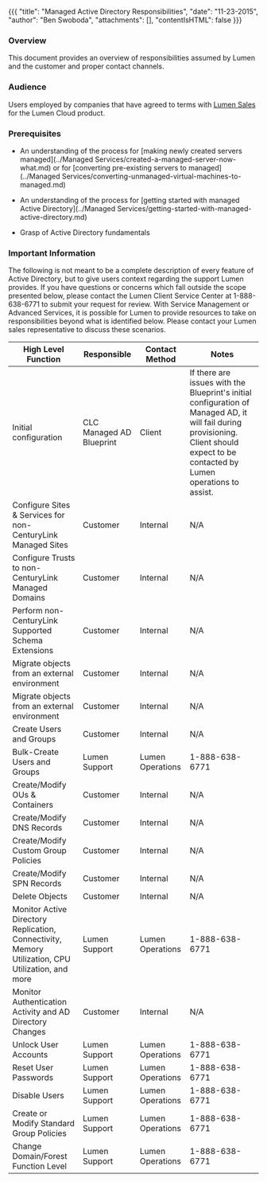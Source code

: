 {{{
  "title": "Managed Active Directory Responsibilities",
  "date": "11-23-2015",
  "author": "Ben Swoboda",
  "attachments": [],
  "contentIsHTML": false
}}}

### Overview
This document provides an overview of responsibilities assumed by Lumen and the customer and proper contact channels.

### Audience

Users employed by companies that have agreed to terms with [Lumen Sales](http://www.centurylink.com/) for the Lumen Cloud product.

### Prerequisites
* An understanding of the process for [making newly created servers managed](../Managed Services/created-a-managed-server-now-what.md) or for [converting pre-existing servers to managed](../Managed Services/converting-unmanaged-virtual-machines-to-managed.md)

* An understanding of the process for [getting started with managed Active Directory](../Managed Services/getting-started-with-managed-active-directory.md)

* Grasp of Active Directory fundamentals

### Important Information

The following is not meant to be a complete description of every feature of Active Directory, but to give users context regarding the support Lumen provides. If you have questions or concerns  which fall outside the scope presented below, please contact the Lumen Client Service Center at 1-888-638-6771 to submit your request for review. With Service Management or Advanced Services, it is possible for Lumen to provide resources to take on responsibilities beyond what is identified below. Please contact your Lumen sales representative to discuss these scenarios.

**High Level Function** | **Responsible** | **Contact Method** | **Notes**
 --- | --- | --- | ---
 Initial configuration | CLC Managed AD Blueprint | Client | If there are issues with the Blueprint's initial configuration of Managed AD, it will fail during provisioning. Client should expect to be contacted by Lumen operations to assist.
 Configure Sites & Services for non-CenturyLink Managed Sites | Customer | Internal | N/A
 Configure Trusts to non-CenturyLink Managed Domains | Customer | Internal | N/A
 Perform non-CenturyLink Supported Schema Extensions | Customer| Internal | N/A
 Migrate objects from an external environment | Customer | Internal | N/A
 Migrate objects from an external environment | Customer | Internal | N/A
 Create Users and Groups | Customer | Internal | N/A
 Bulk-Create Users and Groups | Lumen Support | Lumen Operations | 1-888-638-6771 
 Create/Modify OUs & Containers | Customer | Internal | N/A
 Create/Modify DNS Records | Customer | Internal | N/A
 Create/Modify Custom Group Policies  | Customer | Internal | N/A
 Create/Modify SPN Records  | Customer | Internal | N/A
 Delete Objects  | Customer | Internal | N/A
 Monitor Active Directory Replication, Connectivity, Memory Utilization, CPU Utilization, and more | Lumen Support | Lumen Operations | 1-888-638-6771
 Monitor Authentication Activity and AD Directory Changes | Customer | Internal | N/A
 Unlock User Accounts | Lumen Support | Lumen Operations | 1-888-638-6771
 Reset User Passwords | Lumen Support | Lumen Operations | 1-888-638-6771
 Disable Users | Lumen Support | Lumen Operations | 1-888-638-6771
 Create or Modify Standard Group Policies | Lumen Support | Lumen Operations | 1-888-638-6771
 Change Domain/Forest Function Level | Lumen Support | Lumen Operations | 1-888-638-6771
